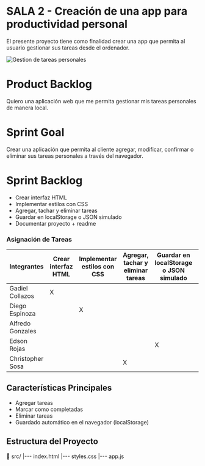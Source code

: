 # SALA 2 - Creación de una app para productividad personal
El presente proyecto tiene como finalidad crear una app que permita al usuario gestionar sus tareas desde el ordenador.

![Gestion de tareas personales](https://ideascale.com/wp-content/uploads/2022/03/Task-Management.png)

# Product Backlog
Quiero una aplicación web que me permita gestionar mis tareas personales de manera local.

# Sprint Goal
Crear una aplicación que permita al cliente agregar, modificar, confirmar o eliminar sus tareas personales a través del navegador.

# Sprint Backlog
- Crear interfaz HTML
- Implementar estilos con CSS
- Agregar, tachar y eliminar tareas
- Guardar en localStorage o JSON simulado
- Documentar proyecto + readme

### Asignación de Tareas

| Integrantes          |    Crear interfaz HTML   |  Implementar estilos con CSS  |  Agregar, tachar y eliminar tareas  | Guardar en localStorage o JSON simulado | Documentar proyecto + readme |
|----------------------|--------------------------|-------------------------------|-------------------------------------|-----------------------------------------|------------------------------|
| Gadiel Collazos      |            X             |                               |                                     |                                         |                              |
| Diego Espinoza       |                          |               X               |                                     |                                         |                              |
| Alfredo Gonzales     |                          |                               |                                     |                                         |               X              |
| Edson Rojas          |                          |                               |                                     |                     X                   |                              |
| Christopher Sosa     |                          |                               |                   X                 |                                         |                              |

## Características Principales
- Agregar tareas
- Marcar como completadas
- Eliminar tareas
- Guardado automático en el navegador (localStorage)

## Estructura del Proyecto
📁 src/
 |--- index.html
 |--- styles.css
 |--- app.js
